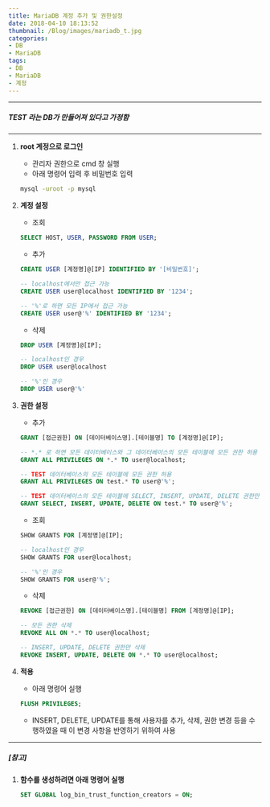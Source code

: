 ```yaml
---
title: MariaDB 계정 추가 및 권한설정
date: 2018-04-10 18:13:52
thumbnail: /Blog/images/mariadb_t.jpg
categories: 
- DB
- MariaDB
tags:
- DB
- MariaDB
- 계정
---
```

---
##### *TEST 라는 DB가 만들어져 있다고 가정함*
---

1. **root 계정으로 로그인**
    * 관리자 권한으로 cmd 창 실행 
    * 아래 명령어 입력 후 비밀번호 입력
    ```bat <small>명령어</small>
    mysql -uroot -p mysql
    ```
    <!--more-->
    
    
2. **계정 설정**
    * 조회
    ```sql <small>명령어</small>
    SELECT HOST, USER, PASSWORD FROM USER;
    ```
    * 추가
    ```sql <small>명령어</small>
    CREATE USER [계정명]@[IP] IDENTIFIED BY '[비밀번호]';
    ```
    ```sql <small>예시</small>
    -- localhost에서만 접근 가능
    CREATE USER user@localhost IDENTIFIED BY '1234';
    
    -- '%'로 하면 모든 IP에서 접근 가능
    CREATE USER user@'%' IDENTIFIED BY '1234';
    ```
    * 삭제
    ```sql <small>명령어</small>
    DROP USER [계정명]@[IP];
    ```
    ```sql <small>예시</small>
    -- localhost인 경우
    DROP USER user@localhost
    
    -- '%'인 경우
    DROP USER user@'%' 
    ```
    
3. **권한 설정**
    * 추가
    ```sql <small>명령어</small>
    GRANT [접근권한] ON [데이터베이스명].[테이블명] TO [계정명]@[IP];
    ```
    ```sql <small>예시</small>
    -- *.* 로 하면 모든 데이터베이스와 그 데이터베이스의 모든 테이블에 모든 권한 허용 
    GRANT ALL PRIVILEGES ON *.* TO user@localhost;
    
    -- TEST 데이터베이스의 모든 테이블에 모든 권한 허용
    GRANT ALL PRIVILEGES ON test.* TO user@'%';
    
    -- TEST 데이터베이스의 모든 테이블에 SELECT, INSERT, UPDATE, DELETE 권한만 허용
    GRANT SELECT, INSERT, UPDATE, DELETE ON test.* TO user@'%';
    ```
    * 조회
    ```sql <small>명령어</small>
    SHOW GRANTS FOR [계정명]@[IP];
    ```
    ```sql <small>예시</small>
    -- localhost인 경우
    SHOW GRANTS FOR user@localhost;
    
    -- '%'인 경우
    SHOW GRANTS FOR user@'%';
    ```
    * 삭제
    ```sql <small>명령어</small>
    REVOKE [접근권한] ON [데이터베이스명].[테이블명] FROM [계정명]@[IP];
    ```
    ```sql <small>예시</small>
    -- 모든 권한 삭제 
    REVOKE ALL ON *.* TO user@localhost;
    
    -- INSERT, UPDATE, DELETE 권한만 삭제
    REVOKE INSERT, UPDATE, DELETE ON *.* TO user@localhost;
    ```
    
4. **적용**
    * 아래 명령어 실행
    ```sql <small>명령어</small>
    FLUSH PRIVILEGES;
    ```
    * INSERT, DELETE, UPDATE를 통해 사용자를 추가, 삭제, 권한 변경 등을 수행하였을 때 이 변경 사항을 반영하기 위하여 사용
    
---
##### [참고]
1. **함수를 생성하려면 아래 명령어 실행**
    ```sql <small>명령어</small>
    SET GLOBAL log_bin_trust_function_creators = ON; 
    ```